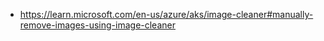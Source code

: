 - https://learn.microsoft.com/en-us/azure/aks/image-cleaner#manually-remove-images-using-image-cleaner
